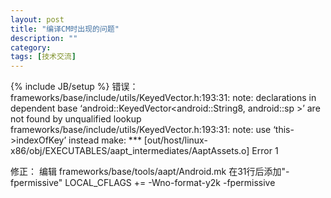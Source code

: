 ```yaml
---
layout: post
title: "编译CM时出现的问题"
description: ""
category: 
tags: [技术交流]
---
```

{% include JB/setup %}
错误：
    frameworks/base/include/utils/KeyedVector.h:193:31: note: declarations in dependent base ‘android::KeyedVector<android::String8, android::sp<AaptDir> >’ are not found by unqualified lookup
    frameworks/base/include/utils/KeyedVector.h:193:31: note: use ‘this->indexOfKey’ instead
    make: *** [out/host/linux-x86/obj/EXECUTABLES/aapt_intermediates/AaptAssets.o] Error 1

修正：
    编辑 frameworks/base/tools/aapt/Android.mk
    在31行后添加"-fpermissive"
        LOCAL_CFLAGS += -Wno-format-y2k -fpermissive


